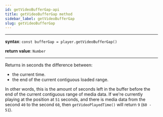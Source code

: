 ```yaml
---
id: getVideoBufferGap-api
title: getVideoBufferGap method
sidebar_label: getVideoBufferGap
slug: getVideoBufferGap
---
```


---

**syntax**: `const bufferGap = player.getVideoBufferGap()`

**return value**: `Number`

---

Returns in seconds the difference between:

- the current time.
- the end of the current contiguous loaded range.

In other words, this is the amount of seconds left in the buffer before the end
of the current contiguous range of media data.
If we're currently playing at the position at `51` seconds, and there is media
data from the second `40` to the second `60`, then `getVideoPlayedTime()` will
return `9` (`60 - 51`).
